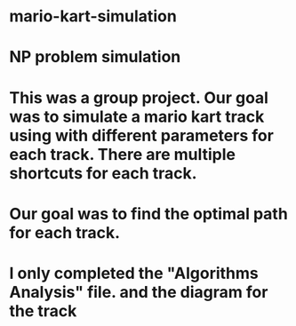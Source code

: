 # mario-kart-simulation
# NP problem simulation

# This was a group project. Our goal was to simulate a mario kart track using with different parameters for each track. There are multiple shortcuts for each track.
# Our goal was to find the optimal path for each track. 

# I only completed the "Algorithms Analysis" file. and the diagram for the track
